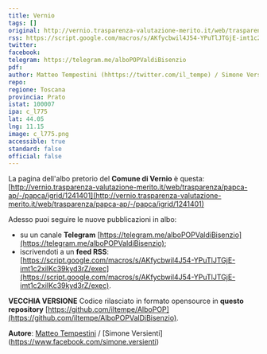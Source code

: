 ```yaml
---
title: Vernio
tags: []
original: http://vernio.trasparenza-valutazione-merito.it/web/trasparenza/papca-ap/-/papca/igrid/1241401
rss: https://script.google.com/macros/s/AKfycbwil4J54-YPuTlJTGjE-imt1c2xiIKc39kyd3rZ/exec
twitter: 
facebook: 
telegram: https://telegram.me/alboPOPValdiBisenzio
pdf: 
author: Matteo Tempestini (hhttps://twitter.com/il_tempe) / Simone Versienti (www.facebook.com/simone.versienti)
repo: 
regione: Toscana
provincia: Prato
istat: 100007
ipa: c_l775
lat: 44.05
lng: 11.15
image: c_l775.png
accessible: true
standard: false
official: false
---
```


La pagina dell'albo pretorio del **Comune di Vernio** è questa: [http://vernio.trasparenza-valutazione-merito.it/web/trasparenza/papca-ap/-/papca/igrid/1241401](http://vernio.trasparenza-valutazione-merito.it/web/trasparenza/papca-ap/-/papca/igrid/1241401)

Adesso puoi seguire le nuove pubblicazioni in albo:

* su un canale **Telegram** [https://telegram.me/alboPOPValdiBisenzio](https://telegram.me/alboPOPValdiBisenzio);
* iscrivendoti a un **feed RSS**: [https://script.google.com/macros/s/AKfycbwil4J54-YPuTlJTGjE-imt1c2xiIKc39kyd3rZ/exec](https://script.google.com/macros/s/AKfycbwil4J54-YPuTlJTGjE-imt1c2xiIKc39kyd3rZ/exec).

**VECCHIA VERSIONE**
Codice rilasciato in formato opensource in **questo repository** [https://github.com/iltempe/AlboPOP](https://github.com/iltempe/AlboPOPValDiBisenzio).

**Autore**: [Matteo Tempestini](https://twitter.com/il_tempe) / [Simone Versienti] (https://www.facebook.com/simone.versienti)
